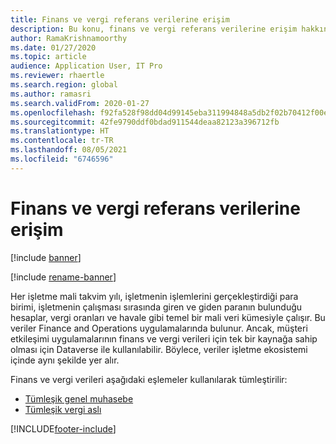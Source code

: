 ```yaml
---
title: Finans ve vergi referans verilerine erişim
description: Bu konu, finans ve vergi referans verilerine erişim hakkında bilgi sağlar.
author: RamaKrishnamoorthy
ms.date: 01/27/2020
ms.topic: article
audience: Application User, IT Pro
ms.reviewer: rhaertle
ms.search.region: global
ms.author: ramasri
ms.search.validFrom: 2020-01-27
ms.openlocfilehash: f92fa528f98dd04d99145eba311994848a5db2f02b70412f00e8ef17c63bf74e
ms.sourcegitcommit: 42fe9790ddf0bdad911544deaa82123a396712fb
ms.translationtype: HT
ms.contentlocale: tr-TR
ms.lasthandoff: 08/05/2021
ms.locfileid: "6746596"
---
```

# <a name="access-to-finance-and-tax-reference-data"></a>Finans ve vergi referans verilerine erişim

[!include [banner](../../includes/banner.md)]

[!include [rename-banner](~/includes/cc-data-platform-banner.md)]

Her işletme mali takvim yılı, işletmenin işlemlerini gerçekleştirdiği para birimi, işletmenin çalışması sırasında giren ve giden paranın bulunduğu hesaplar, vergi oranları ve havale gibi temel bir mali veri kümesiyle çalışır. Bu veriler Finance and Operations uygulamalarında bulunur. Ancak, müşteri etkileşimi uygulamalarının finans ve vergi verileri için tek bir kaynağa sahip olması için Dataverse ile kullanılabilir. Böylece, veriler işletme ekosistemi içinde aynı şekilde yer alır.

Finans ve vergi verileri aşağıdaki eşlemeler kullanılarak tümleştirilir:

+ [Tümleşik genel muhasebe](ledger-mapping.md)
+ [Tümleşik vergi aslı](tax-mapping.md)

[!INCLUDE[footer-include](../../../../includes/footer-banner.md)]
